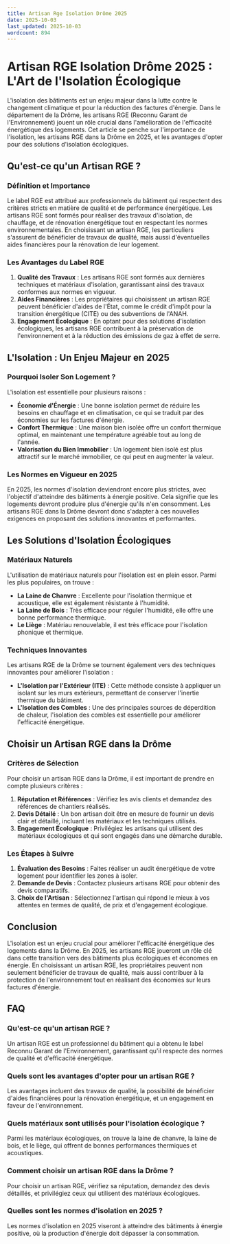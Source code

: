 ```yaml
---
title: Artisan Rge Isolation Drôme 2025
date: 2025-10-03
last_updated: 2025-10-03
wordcount: 894
---
```


# Artisan RGE Isolation Drôme 2025 : L'Art de l'Isolation Écologique

L'isolation des bâtiments est un enjeu majeur dans la lutte contre le changement climatique et pour la réduction des factures d'énergie. Dans le département de la Drôme, les artisans RGE (Reconnu Garant de l'Environnement) jouent un rôle crucial dans l'amélioration de l'efficacité énergétique des logements. Cet article se penche sur l'importance de l'isolation, les artisans RGE dans la Drôme en 2025, et les avantages d'opter pour des solutions d'isolation écologiques.

## Qu'est-ce qu'un Artisan RGE ?

### Définition et Importance

Le label RGE est attribué aux professionnels du bâtiment qui respectent des critères stricts en matière de qualité et de performance énergétique. Les artisans RGE sont formés pour réaliser des travaux d'isolation, de chauffage, et de rénovation énergétique tout en respectant les normes environnementales. En choisissant un artisan RGE, les particuliers s'assurent de bénéficier de travaux de qualité, mais aussi d'éventuelles aides financières pour la rénovation de leur logement.

### Les Avantages du Label RGE

1. **Qualité des Travaux** : Les artisans RGE sont formés aux dernières techniques et matériaux d'isolation, garantissant ainsi des travaux conformes aux normes en vigueur.
2. **Aides Financières** : Les propriétaires qui choisissent un artisan RGE peuvent bénéficier d'aides de l'État, comme le crédit d'impôt pour la transition énergétique (CITE) ou des subventions de l'ANAH.
3. **Engagement Écologique** : En optant pour des solutions d'isolation écologiques, les artisans RGE contribuent à la préservation de l'environnement et à la réduction des émissions de gaz à effet de serre.

## L'Isolation : Un Enjeu Majeur en 2025

### Pourquoi Isoler Son Logement ?

L'isolation est essentielle pour plusieurs raisons :

- **Économie d'Énergie** : Une bonne isolation permet de réduire les besoins en chauffage et en climatisation, ce qui se traduit par des économies sur les factures d'énergie.
- **Confort Thermique** : Une maison bien isolée offre un confort thermique optimal, en maintenant une température agréable tout au long de l'année.
- **Valorisation du Bien Immobilier** : Un logement bien isolé est plus attractif sur le marché immobilier, ce qui peut en augmenter la valeur.

### Les Normes en Vigueur en 2025

En 2025, les normes d'isolation deviendront encore plus strictes, avec l'objectif d'atteindre des bâtiments à énergie positive. Cela signifie que les logements devront produire plus d'énergie qu'ils n'en consomment. Les artisans RGE dans la Drôme devront donc s'adapter à ces nouvelles exigences en proposant des solutions innovantes et performantes.

## Les Solutions d'Isolation Écologiques

### Matériaux Naturels

L'utilisation de matériaux naturels pour l'isolation est en plein essor. Parmi les plus populaires, on trouve :

- **La Laine de Chanvre** : Excellente pour l'isolation thermique et acoustique, elle est également résistante à l'humidité.
- **La Laine de Bois** : Très efficace pour réguler l'humidité, elle offre une bonne performance thermique.
- **Le Liège** : Matériau renouvelable, il est très efficace pour l'isolation phonique et thermique.

### Techniques Innovantes

Les artisans RGE de la Drôme se tournent également vers des techniques innovantes pour améliorer l'isolation :

- **L'Isolation par l'Extérieur (ITE)** : Cette méthode consiste à appliquer un isolant sur les murs extérieurs, permettant de conserver l'inertie thermique du bâtiment.
- **L'Isolation des Combles** : Une des principales sources de déperdition de chaleur, l'isolation des combles est essentielle pour améliorer l'efficacité énergétique.

## Choisir un Artisan RGE dans la Drôme

### Critères de Sélection

Pour choisir un artisan RGE dans la Drôme, il est important de prendre en compte plusieurs critères :

1. **Réputation et Références** : Vérifiez les avis clients et demandez des références de chantiers réalisés.
2. **Devis Détailé** : Un bon artisan doit être en mesure de fournir un devis clair et détaillé, incluant les matériaux et les techniques utilisés.
3. **Engagement Écologique** : Privilégiez les artisans qui utilisent des matériaux écologiques et qui sont engagés dans une démarche durable.

### Les Étapes à Suivre

1. **Évaluation des Besoins** : Faites réaliser un audit énergétique de votre logement pour identifier les zones à isoler.
2. **Demande de Devis** : Contactez plusieurs artisans RGE pour obtenir des devis comparatifs.
3. **Choix de l'Artisan** : Sélectionnez l'artisan qui répond le mieux à vos attentes en termes de qualité, de prix et d'engagement écologique.

## Conclusion

L'isolation est un enjeu crucial pour améliorer l'efficacité énergétique des logements dans la Drôme. En 2025, les artisans RGE joueront un rôle clé dans cette transition vers des bâtiments plus écologiques et économes en énergie. En choisissant un artisan RGE, les propriétaires peuvent non seulement bénéficier de travaux de qualité, mais aussi contribuer à la protection de l'environnement tout en réalisant des économies sur leurs factures d'énergie.

## FAQ

### Qu'est-ce qu'un artisan RGE ?

Un artisan RGE est un professionnel du bâtiment qui a obtenu le label Reconnu Garant de l'Environnement, garantissant qu'il respecte des normes de qualité et d'efficacité énergétique.

### Quels sont les avantages d'opter pour un artisan RGE ?

Les avantages incluent des travaux de qualité, la possibilité de bénéficier d'aides financières pour la rénovation énergétique, et un engagement en faveur de l'environnement.

### Quels matériaux sont utilisés pour l'isolation écologique ?

Parmi les matériaux écologiques, on trouve la laine de chanvre, la laine de bois, et le liège, qui offrent de bonnes performances thermiques et acoustiques.

### Comment choisir un artisan RGE dans la Drôme ?

Pour choisir un artisan RGE, vérifiez sa réputation, demandez des devis détaillés, et privilégiez ceux qui utilisent des matériaux écologiques.

### Quelles sont les normes d'isolation en 2025 ?

Les normes d'isolation en 2025 viseront à atteindre des bâtiments à énergie positive, où la production d'énergie doit dépasser la consommation.